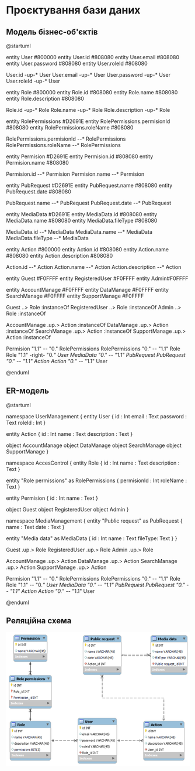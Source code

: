 # Проєктування бази даних

## Модель бізнес-об'єктів

@startuml

entity User #800000
entity User.id #808080
entity User.email #808080
entity User.password #808080
entity User.roleId #808080

User.id -up-* User 
User.email -up-* User 
User.password -up-* User 
User.roleId -up-* User

entity Role #800000
entity Role.id #808080
entity Role.name #808080
entity Role.description #808080

Role.id -up-* Role 
Role.name -up-* Role 
Role.description -up-* Role

entity RolePermissions #D2691E
entity RolePermissions.permisionId #808080
entity RolePermissions.roleName #808080

RolePermissions.permisionId --* RolePermissions 
RolePermissions.roleName --* RolePermissions

entity Permision #D2691E
entity Permision.id #808080
entity Permision.name #808080

Permision.id --* Permision 
Permision.name --* Permision

entity PubRequest #D2691E
entity PubRequest.name #808080
entity PubRequest.date #808080

PubRequest.name --* PubRequest 
PubRequest.date --* PubRequest

entity MediaData #D2691E
entity MediaData.id #808080
entity MediaData.name #808080
entity MediaData.fileType #808080

MediaData.id --* MediaData 
MediaData.name --* MediaData 
MediaData.fileType --* MediaData

entity Action #800000
entity Action.id #808080
entity Action.name #808080
entity Action.description #808080

Action.id --* Action 
Action.name --* Action 
Action.description --* Action

entity Guest #F0FFFF
entity RegisteredUser #F0FFFF
entity Admin#F0FFFF

entity AccountManage #F0FFFF
entity DataManage #F0FFFF
entity SearchManage #F0FFFF
entity SupportManage #F0FFFF

Guest ..> Role :instanceOf 
RegisteredUser ..> Role :instanceOf 
Admin ..> Role :instanceOf

AccountManage .up.> Action :instanceOf 
DataManage .up.> Action :instanceOf 
SearchManage .up.> Action :instanceOf 
SupportManage .up.> Action :instanceOf

Permision "1.1" -- "0." RolePermissions 
RolePermissions "0." -- "1.1" Role 
Role "1.1" -right- "0.*" User
MediaData "0." -- "1.1" PubRequest 
PubRequest "0." -- "1.1" Action
Action "0.*" -- "1.1" User

@enduml

## ER-модель

@startuml

namespace UserManagement {
  entity User {
    id : Int
    email : Text
    password : Text
    roleId : Int
  }
  
  entity Action {
    id : Int
    name : Text
    description : Text
  }

  object AccountManage
  object DataManage
  object SearchManage
  object SupportManage
}

namespace AccesControl {
  entity Role {
    id : Int
    name : Text
    description : Text
  }
  
  entity "Role permissions" as RolePermissions {
    permisionId : Int
    roleName : Text
  }
  
  entity Permision {
    id : Int
    name : Text
  }
  
  object Guest
  object RegisteredUser
  object Admin
}

namespace MediaManagement {
  entity "Public request" as PubRequest {
    name : Text
    date : Text
  }
  
  entity "Media data" as MediaData {
    id : Int
    name : Text
    fileType: Text
  }
}

Guest .up.> Role
RegisteredUser .up.> Role
Admin .up.> Role

AccountManage .up.> Action
DataManage .up.> Action
SearchManage .up.> Action
SupportManage .up.> Action

Permision "1.1" -- "0." RolePermissions
RolePermissions "0." -- "1.1" Role
Role "1.1" -- "0.*" User
MediaData "0." -- "1.1" PubRequest
PubRequest "0." -- "1.1" Action
Action "0.*" -- "1.1" User

@enduml

## Реляційна схема

<img src="./media/relation_scheme.png">